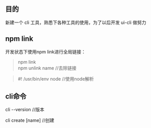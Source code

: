 ## 目的
新建一个 cli 工具，熟悉下各种工具的使用，为了以后开发 ui-cli 做努力

## npm link

开发状态下使用npm link进行全局链接：
>npm link   
>npm unlink name    //去除链接

>#! /usr/bin/env node  //使用node解析         

## cli命令

cli --version   //版本

cli create [name]   //创建
